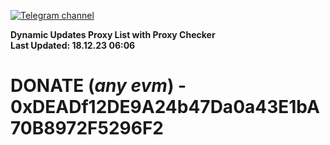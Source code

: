[![Telegram channel](https://img.shields.io/endpoint?url=https://runkit.io/damiankrawczyk/telegram-badge/branches/master?url=https://t.me/n4z4v0d)](https://t.me/n4z4v0d) 

**Dynamic Updates Proxy List with Proxy Checker**  
**Last Updated: 18.12.23 06:06**

# DONATE (_any evm_) - 0xDEADf12DE9A24b47Da0a43E1bA70B8972F5296F2
